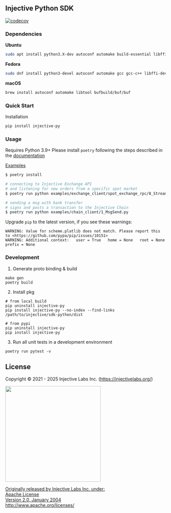 ## Injective Python SDK

[![codecov](https://codecov.io/gh/InjectiveLabs/sdk-python/graph/badge.svg?token=RBGK98G6F1)](https://codecov.io/gh/InjectiveLabs/sdk-python)

### Dependencies

**Ubuntu**
```bash
sudo apt install python3.X-dev autoconf automake build-essential libffi-dev libtool pkg-config
```
**Fedora**
```bash
sudo dnf install python3-devel autoconf automake gcc gcc-c++ libffi-devel libtool make pkgconfig
```

**macOS**

```bash
brew install autoconf automake libtool bufbuild/buf/buf
```

### Quick Start
Installation
```bash
pip install injective-py
```

### Usage
Requires Python 3.9+
Please install `poetry` following the steps described in the [documentation](https://python-poetry.org/docs/#installation)

[Examples](https://github.com/InjectiveLabs/sdk-python/tree/master/examples)
```bash
$ poetry install

# connecting to Injective Exchange API
# and listening for new orders from a specific spot market
$ poetry run python examples/exchange_client/spot_exchange_rpc/8_StreamOrders.py

# sending a msg with bank transfer
# signs and posts a transaction to the Injective Chain
$ poetry run python examples/chain_client/1_MsgSend.py
```
Upgrade `pip` to the latest version, if you see these warnings:
  ```
  WARNING: Value for scheme.platlib does not match. Please report this to <https://github.com/pypa/pip/issues/10151>
  WARNING: Additional context:   user = True   home = None   root = None   prefix = None
  ```

### Development
1. Generate proto binding & build
  ```
  make gen
  poetry build
  ```

2. Install pkg
  ```
  # from local build
  pip uninstall injective-py
  pip install injective-py --no-index --find-links /path/to/injective/sdk-python/dist

  # from pypi
  pip uninstall injective-py
  pip install injective-py
  ```

3. Run all unit tests in a development environment
```
poetry run pytest -v
```

## License

Copyright © 2021 - 2025 Injective Labs Inc. (https://injectivelabs.org/)

<a href="https://drive.google.com/uc?export=view&id=1-fPQRh_D_dnun2yTtSsPW5MypVBOVYJP"><img src="https://drive.google.com/uc?export=view&id=1-fPQRh_D_dnun2yTtSsPW5MypVBOVYJP" style="width: 300px; max-width: 100%; height: auto" />

Originally released by Injective Labs Inc. under: <br />
Apache License <br />
Version 2.0, January 2004 <br />
http://www.apache.org/licenses/
